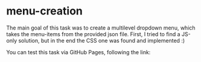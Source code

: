 # menu-creation
The main goal of this task was to create a multilevel dropdown menu, which takes the menu-items from the provided json file.
First, I tried to find a JS-only solution, but in the end the CSS one was found and implemented :)

You can test this task via GitHub Pages, following the link: 
